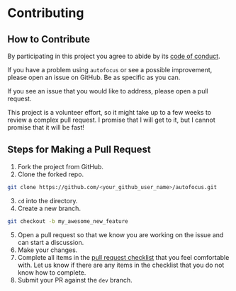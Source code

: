 # Contributing

## How to Contribute

By participating in this project you agree to abide by its [code of conduct](./CONDUCT.md).

If you have a problem using `autofocus` or see a possible improvement, please open an issue on GitHub. Be as specific as you can.

If you see an issue that you would like to address, please open a pull request.

This project is a volunteer effort, so it might take up to a few weeks to review a complex pull request. I promise that I will get to it, but I cannot promise that it will be fast!

## Steps for Making a Pull Request

1. Fork the project from GitHub.
2. Clone the forked repo.

```bash
git clone https://github.com/<your_github_user_name>/autofocus.git
```

3. `cd` into the directory.
4. Create a new branch.

```bash
git checkout -b my_awesome_new_feature
```

5. Open a pull request so that we know you are working on the issue and can start a discussion.
6. Make your changes.
7. Complete all items in the [pull request checklist](https://github.com/uptake/autofocus/blob/master/.github/pull_request_template.md) that you feel comfortable with. Let us know if there are any items in the checklist that you do not know how to complete.
8. Submit your PR against the `dev` branch.
